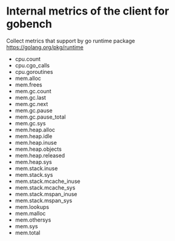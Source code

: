 # Internal metrics of the client for gobench

Collect metrics that support by go runtime package https://golang.org/pkg/runtime

- cpu.count
- cpu.cgo_calls
- cpu.goroutines
- mem.alloc
- mem.frees
- mem.gc.count
- mem.gc.last
- mem.gc.next
- mem.gc.pause
- mem.gc.pause_total
- mem.gc.sys
- mem.heap.alloc
- mem.heap.idle
- mem.heap.inuse
- mem.heap.objects
- mem.heap.released
- mem.heap.sys
- mem.stack.inuse
- mem.stack.sys
- mem.stack.mcache_inuse
- mem.stack.mcache_sys
- mem.stack.mspan_inuse
- mem.stack.mspan_sys
- mem.lookups
- mem.malloc
- mem.othersys
- mem.sys
- mem.total
